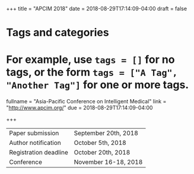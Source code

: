 +++
title = "APCIM 2018"
date = 2018-08-29T17:14:09-04:00
draft = false

# Tags and categories
# For example, use `tags = []` for no tags, or the form `tags = ["A Tag", "Another Tag"]` for one or more tags.

fullname = "Asia-Pacific Conference on Intelligent Medical"
link = "http://www.apcim.org/"
due =  2018-08-29T17:14:09-04:00

+++

| | |
|---|---|
|Paper submission| September 20th, 2018|
|Author notification| October 5th, 2018|
|Registration deadline| October 20th, 2018|
|Conference|November 16-18, 2018|